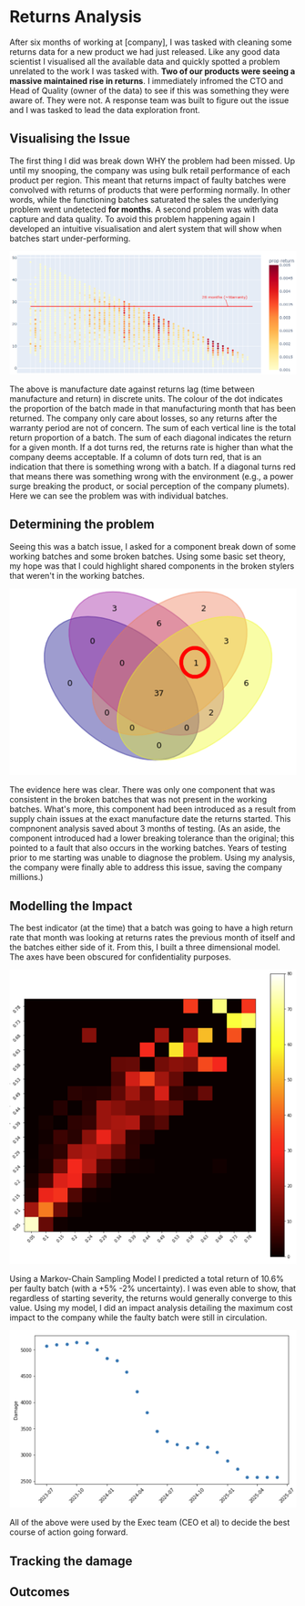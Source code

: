 # Returns Analysis

After six months of working at [company], I was tasked with cleaning some returns data for a new product we had just released. Like any good data scientist I visualised all the available data and quickly spotted a problem unrelated to the work I was tasked with. **Two of our products were seeing a massive maintained rise in returns**. I immediately infromed the CTO and Head of Quality (owner of the data) to see if this was something they were aware of. They were not. A response team was built to figure out the issue and I was tasked to lead the data exploration front. 

## Visualising the Issue

The first thing I did was break down WHY the problem had been missed. Up until my snooping, the company was using bulk retail performance of each product per region. This meant that returns impact of faulty batches were convolved with returns of products that were performing normally. In other words, while the functioning batches saturated the sales the underlying problem went undetected **for months**. A second problem was with data capture and data quality. To avoid this problem happening again I developed an intuitive visualisation and alert system that will show when batches start under-performing. 

<img src="/images/BScatter.PNG?raw=true"/>

The above is manufacture date against returns lag (time between manufacture and return) in discrete units. The colour of the dot indicates the proportion of the batch made in that manufacturing month that has been returned. The company only care about losses, so any returns after the warranty period are not of concern. The sum of each vertical line is the total return proportion of a batch. The sum of each diagonal indicates the return for a given month. If a dot turns red, the returns rate is higher than what the company deems acceptable. If a column of dots turn red, that is an indication that there is something wrong with a batch. If a diagonal turns red that means there was something wrong with the environment (e.g., a power surge breaking the product, or social perception of the company plumets). Here we can see the problem was with individual batches.

## Determining the problem

Seeing this was a batch issue, I asked for a component break down of some working batches and some broken batches. Using some basic set theory, my hope was that I could highlight shared components in the broken stylers that weren't in the working batches. 

<img src="/images/BAnaly_found.png?raw=true"/>

The evidence here was clear. There was only one component that was consistent in the broken batches that was not present in the working batches. What's more, this component had been introduced as a result from supply chain issues at the exact manufacture date the returns started. This compnonent analysis saved about 3 months of testing. (As an aside, the component introduced had a lower breaking tolerance than the original; this pointed to a fault that also occurs in the working batches. Years of testing prior to me starting was unable to diagnose the problem. Using my analysis, the company were finally able to address this issue, saving the company millions.)

## Modelling the Impact

The best indicator (at the time) that a batch was going to have a high return rate that month was looking at returns rates the previous month of itself and the batches either side of it. From this, I built a three dimensional model. The axes have been obscured for confidentiality purposes.

<img src="/images/MCM.PNG?raw=true"/>

Using a Markov-Chain Sampling Model I predicted a total return of 10.6% per faulty batch (with a +5% -2% uncertainty). I was even able to show, that regardless of starting severity, the returns would generally converge to this value. Using my model, I did an impact analysis detailing the maximum cost impact to the company while the faulty batch were still in circulation.

<img src="/images/Damage.PNG?raw=true"/>

All of the above were used by the Exec team (CEO et al) to decide the best course of action going forward.

## Tracking the damage

## Outcomes
